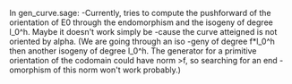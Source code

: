 In gen_curve.sage:
    -Currently, tries to compute the pushforward of the orientation of E0 through 
the endomorphism and the isogeny of degree l_0^h. Maybe it doesn't work simply be
-cause the curve atteigned is not oriented by alpha. (We are going through an iso
-geny of degree f*l_0^h then another isogeny of degree l_0^h. The generator for a
primitive orientation of the codomain could have norm >f, so searching for an end
-omorphism of this norm won't work probably.)
